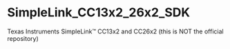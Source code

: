 # SimpleLink_CC13x2_26x2_SDK
Texas Instruments SimpleLink™ CC13x2 and CC26x2 (this is NOT the official repository)
